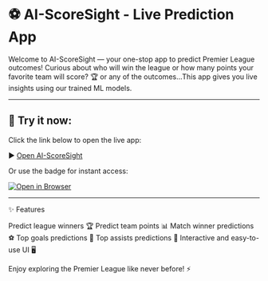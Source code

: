 # ⚽ AI-ScoreSight - Live Prediction App

Welcome to AI-ScoreSight — your one-stop app to predict Premier League outcomes! Curious about who will win the league or how many points your favorite team will score? 🏆 or any of the outcomes...This app gives you live insights using our trained ML models.

---

## 🚀 Try it now:

Click the link below to open the live app:

▶️ [Open AI-ScoreSight](https://epl-final-hyperlinks.netlify.app/)

Or use the badge for instant access:

[![Open in Browser](https://img.shields.io/badge/Open-AI--ScoreSight-blue?style=for-the-badge&logo=netlify)](https://epl-final-hyperlinks.netlify.app/)

---

✨ Features

Predict league winners 🏆
Predict team points 📊
Match winner predictions ⚽
Top goals predictions 🥅
Top assists predictions 🎯
Interactive and easy-to-use UI 🖥️

Enjoy exploring the Premier League like never before! ⚡
